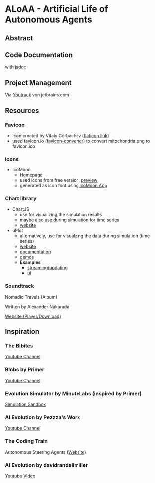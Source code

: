 # ALoAA - Artificial Life of Autonomous Agents

## Abstract

## Code Documentation
with [jsdoc](https://jsdoc.app/)

## Project Management

Via [Youtrack](https://w0lf3n.youtrack.cloud) von jetbrains.com

## Resources
### Favicon
* Icon created by Vitaly Gorbachev ([flaticon link](https://www.flaticon.com/free-icons/mitochondria))
* used favicon.io ([favicon-converter](https://favicon.io/favicon-converter/)) to convert mitochondria.png to favicon.ico
### Icons
* IcoMoon
  * [Homepage](https://icomoon.io)
  * used icons from free version, [preview](https://icomoon.io/#preview-free)
  * generated as icon font using [IcoMoon App](https://icomoon.io/app/)

### Chart library
* ChartJS
  * use for visualizing the simulation results
  * maybe also use during simulation for time series
  * [website](https://www.chartjs.org/docs/latest/)
* uPlot
  * alternatively, use for visualzing the data during simulation (time series) 
  * [website](https://leeoniya.github.io/uPlot/)
  * [documentation](https://github.com/leeoniya/uPlot/tree/master/docs)
  * [demos](https://leeoniya.github.io/uPlot/demos/index.html)
  * **Examples**
    * [streaming/updating](https://leeoniya.github.io/uPlot/demos/stream-data.html)
    * [ui](https://leeoniya.github.io/uPlot/demos/line-paths.html)

### Soundtrack
Nomadic Travels (Album)

Written by Alexander Nakarada.

[Website (Player/Download)](https://www.serpentsoundstudios.com/14-nomadic-travels)

## Inspiration

### The Bibites
[Youtube Channel](https://www.youtube.com/@TheBibitesDigitalLife/videos)

### Blobs by Primer
[Youtube Channel](https://www.youtube.com/@PrimerBlobs)

### Evolution Simulator by MinuteLabs (inspired by Primer)
[Simulation Sandbox](https://labs.minutelabs.io/evolution-simulator/)

### AI Evolution by Pezzza's Work
[Youtube Channel](https://www.youtube.com/@PezzzasWork/videos)

### The Coding Train
Autonomous Steering Agents ([Website](https://thecodingtrain.com/tracks/the-nature-of-code-2))

### AI Evolution by davidrandallmiller
[Youtube Video](https://www.youtube.com/watch?v=N3tRFayqVtk)